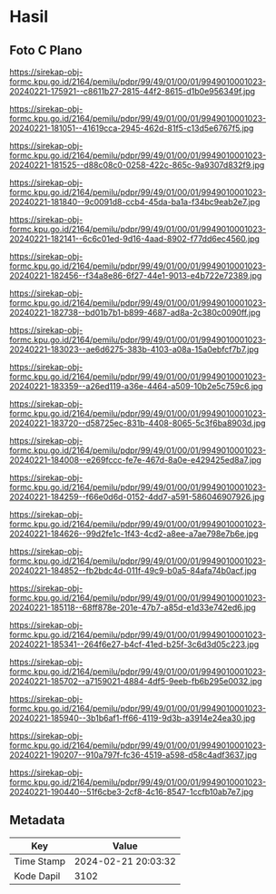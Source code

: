 # Hasil

## Foto C Plano

https://sirekap-obj-formc.kpu.go.id/2164/pemilu/pdpr/99/49/01/00/01/9949010001023-20240221-175921--c8611b27-2815-44f2-8615-d1b0e956349f.jpg

https://sirekap-obj-formc.kpu.go.id/2164/pemilu/pdpr/99/49/01/00/01/9949010001023-20240221-181051--41619cca-2945-462d-81f5-c13d5e6767f5.jpg

https://sirekap-obj-formc.kpu.go.id/2164/pemilu/pdpr/99/49/01/00/01/9949010001023-20240221-181525--d88c08c0-0258-422c-865c-9a9307d832f9.jpg

https://sirekap-obj-formc.kpu.go.id/2164/pemilu/pdpr/99/49/01/00/01/9949010001023-20240221-181840--9c0091d8-ccb4-45da-ba1a-f34bc9eab2e7.jpg

https://sirekap-obj-formc.kpu.go.id/2164/pemilu/pdpr/99/49/01/00/01/9949010001023-20240221-182141--6c6c01ed-9d16-4aad-8902-f77dd6ec4560.jpg

https://sirekap-obj-formc.kpu.go.id/2164/pemilu/pdpr/99/49/01/00/01/9949010001023-20240221-182456--f34a8e86-6f27-44e1-9013-e4b722e72389.jpg

https://sirekap-obj-formc.kpu.go.id/2164/pemilu/pdpr/99/49/01/00/01/9949010001023-20240221-182738--bd01b7b1-b899-4687-ad8a-2c380c0090ff.jpg

https://sirekap-obj-formc.kpu.go.id/2164/pemilu/pdpr/99/49/01/00/01/9949010001023-20240221-183023--ae6d6275-383b-4103-a08a-15a0ebfcf7b7.jpg

https://sirekap-obj-formc.kpu.go.id/2164/pemilu/pdpr/99/49/01/00/01/9949010001023-20240221-183359--a26ed119-a36e-4464-a509-10b2e5c759c6.jpg

https://sirekap-obj-formc.kpu.go.id/2164/pemilu/pdpr/99/49/01/00/01/9949010001023-20240221-183720--d58725ec-831b-4408-8065-5c3f6ba8903d.jpg

https://sirekap-obj-formc.kpu.go.id/2164/pemilu/pdpr/99/49/01/00/01/9949010001023-20240221-184008--e269fccc-fe7e-467d-8a0e-e429425ed8a7.jpg

https://sirekap-obj-formc.kpu.go.id/2164/pemilu/pdpr/99/49/01/00/01/9949010001023-20240221-184259--f66e0d6d-0152-4dd7-a591-586046907926.jpg

https://sirekap-obj-formc.kpu.go.id/2164/pemilu/pdpr/99/49/01/00/01/9949010001023-20240221-184626--99d2fe1c-1f43-4cd2-a8ee-a7ae798e7b6e.jpg

https://sirekap-obj-formc.kpu.go.id/2164/pemilu/pdpr/99/49/01/00/01/9949010001023-20240221-184852--fb2bdc4d-011f-49c9-b0a5-84afa74b0acf.jpg

https://sirekap-obj-formc.kpu.go.id/2164/pemilu/pdpr/99/49/01/00/01/9949010001023-20240221-185118--68ff878e-201e-47b7-a85d-e1d33e742ed6.jpg

https://sirekap-obj-formc.kpu.go.id/2164/pemilu/pdpr/99/49/01/00/01/9949010001023-20240221-185341--264f6e27-b4cf-41ed-b25f-3c6d3d05c223.jpg

https://sirekap-obj-formc.kpu.go.id/2164/pemilu/pdpr/99/49/01/00/01/9949010001023-20240221-185702--a7159021-4884-4df5-9eeb-fb6b295e0032.jpg

https://sirekap-obj-formc.kpu.go.id/2164/pemilu/pdpr/99/49/01/00/01/9949010001023-20240221-185940--3b1b6af1-ff66-4119-9d3b-a3914e24ea30.jpg

https://sirekap-obj-formc.kpu.go.id/2164/pemilu/pdpr/99/49/01/00/01/9949010001023-20240221-190207--910a797f-fc36-4519-a598-d58c4adf3637.jpg

https://sirekap-obj-formc.kpu.go.id/2164/pemilu/pdpr/99/49/01/00/01/9949010001023-20240221-190440--51f6cbe3-2cf8-4c16-8547-1ccfb10ab7e7.jpg


## Metadata

| Key        | Value               |
| ---------- | ------------------- |
| Time Stamp | 2024-02-21 20:03:32 |
| Kode Dapil | 3102                |



